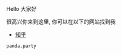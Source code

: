 <p>Hello 大家好</p>

<p>很高兴你来到这里, 你可以在以下的网站找到我</p>

<ul>
  <li> <a href="http://www.zhihu.com/">知乎</a> </li>
 
</ul>


```markdown
panda.party  
```


